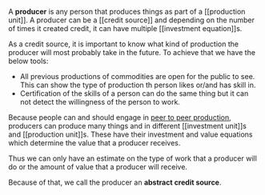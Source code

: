 A **producer** is any person that produces things as part of a [[production unit]]. A producer can be a [[credit source]] and depending on the number of times it created credit, it can have multiple [[investment equation]]s.

As a credit source, it is important to know what kind of production the producer will most probably take in the future. To achieve that we have the below tools:

* All previous productions of commodities are open for the public to see. This can show the type of production th person likes or/and has skill in.
* Certification of the skills of a person can do the same thing but it can not detect the willingness of the person to work.

Because people can and should engage in [peer to peer production](http://en.wikipedia.org/wiki/Peer_production), producers can produce many things and in different [[investment unit]]s and [[production unit]]s. These have their investment and value equations which determine the value that a producer receives. 

Thus we can only have an estimate on the type of work that a producer will do or the amount of value that a producer will receive.

Because of that, we call the producer an **abstract credit source**.
